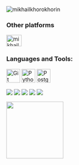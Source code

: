 <p align="left"><img src="https://komarev.com/ghpvc/?username=mikhailkhorokhorin&label=Profile%20views&color=7aed5a&style=flat" alt="mikhailkhorokhorin" /> </p>

<h3 align="left">Other platforms</h3>
<p align="left">
<a href="https://www.leetcode.com/mikhailkhorokhorin" target="blank"><img align="center" src="https://raw.githubusercontent.com/rahuldkjain/github-profile-readme-generator/master/src/images/icons/Social/leet-code.svg" alt="mikhailkhorokhorin" height="30" width="40" /></a>
</p>
<h3> Languages and Tools: </h3>
<p align="left">
<a href="https://git-scm.com/" target="_blank" rel="noreferrer"><img src="https://raw.githubusercontent.com/danielcranney/readme-generator/main/public/icons/skills/git-colored.svg" width="36" height="36" alt="Git" /></a>
<a href="https://www.python.org/" target="_blank" rel="noreferrer"><img src="https://raw.githubusercontent.com/danielcranney/readme-generator/main/public/icons/skills/python-colored.svg" width="36" height="36" alt="Python" /></a>
<a href="https://www.postgresql.org/" target="_blank" rel="noreferrer"><img src="https://raw.githubusercontent.com/danielcranney/readme-generator/main/public/icons/skills/postgresql-colored.svg" width="36" height="36" alt="PostgreSQL" /></a>
</p>
	
![](http://github-profile-summary-cards.vercel.app/api/cards/profile-details?username=mikhailkhorokhorin&theme=github_dark)
![](http://github-profile-summary-cards.vercel.app/api/cards/repos-per-language?username=mikhailkhorokhorin&theme=github_dark)
![](http://github-profile-summary-cards.vercel.app/api/cards/most-commit-language?username=mikhailkhorokhorin&theme=github_dark)
![](http://github-profile-summary-cards.vercel.app/api/cards/stats?username=mikhailkhorokhorin&theme=github_dark)
![](http://github-profile-summary-cards.vercel.app/api/cards/productive-time?username=mikhailkhorokhorin&theme=github_dark&utcOffset=8)

<a href="https://www.ko-fi.com/mikhailkhorokhorin"><img src="https://storage.ko-fi.com/cdn/kofi2.png?v=3" width="150"/></a>
